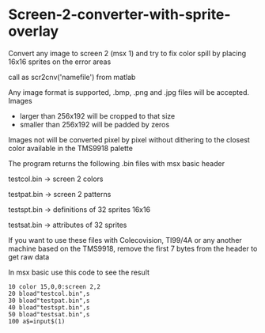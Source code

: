 # Screen-2-converter-with-sprite-overlay
Convert any image to screen 2 (msx 1) and try to fix color spill by placing 16x16 sprites on the error areas


 call as  scr2cnv('namefile') from matlab

 Any image format is supported, .bmp, .png and .jpg files 
 will be accepted. Images
 - larger than 256x192 will be cropped to that size
 - smaller than 256x192 will be padded by zeros
  
 Images not will be converted pixel by pixel without dithering to the closest color available in the TMS9918 palette

 The program returns the following .bin files with msx basic header

 testcol.bin	-> screen 2 colors
 
 testpat.bin	-> screen 2 patterns
 
 testspt.bin	-> definitions of 32 sprites 16x16
 
 testsat.bin	-> attributes of 32 sprites

If you want to use these files with Colecovision, TI99/4A or any another machine 
based on the TMS9918,  remove the first 7 bytes from the header to get raw data

 In msx basic use this code to see the result 

	10 color 15,0,0:screen 2,2
	20 bload"testcol.bin",s
	30 bload"testpat.bin",s
	40 bload"testspt.bin",s
	50 bload"testsat.bin",s
	100 a$=input$(1)


